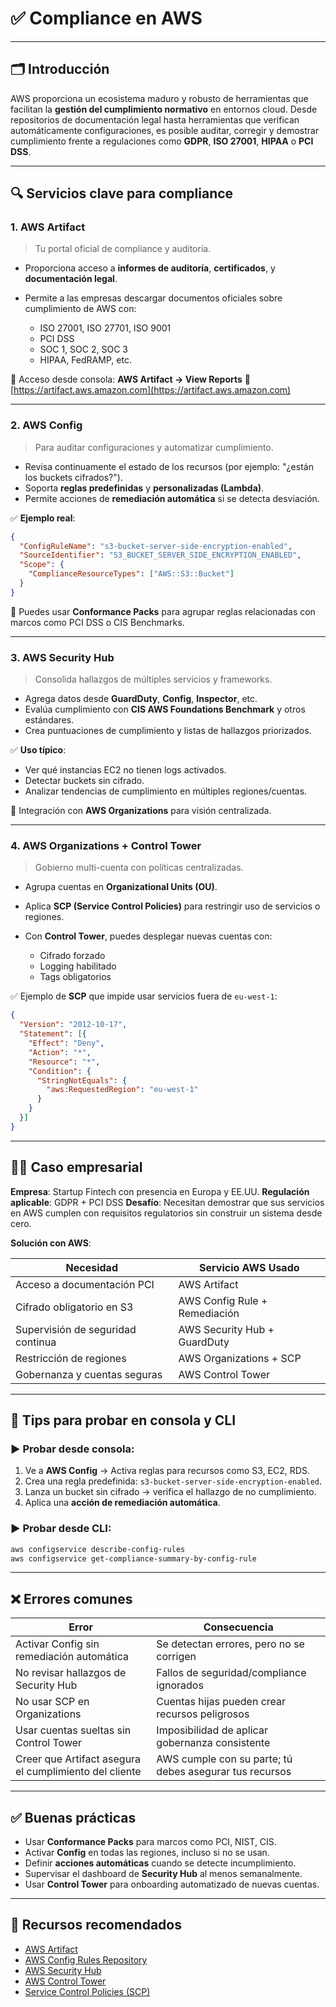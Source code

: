 # ✅ Compliance en AWS

---

## 🗂️ Introducción

AWS proporciona un ecosistema maduro y robusto de herramientas que facilitan la **gestión del cumplimiento normativo** en entornos cloud. Desde repositorios de documentación legal hasta herramientas que verifican automáticamente configuraciones, es posible auditar, corregir y demostrar cumplimiento frente a regulaciones como **GDPR**, **ISO 27001**, **HIPAA** o **PCI DSS**.

---

## 🔍 Servicios clave para compliance

### 1. **AWS Artifact**

> Tu portal oficial de compliance y auditoría.

* Proporciona acceso a **informes de auditoría**, **certificados**, y **documentación legal**.
* Permite a las empresas descargar documentos oficiales sobre cumplimiento de AWS con:

  * ISO 27001, ISO 27701, ISO 9001
  * PCI DSS
  * SOC 1, SOC 2, SOC 3
  * HIPAA, FedRAMP, etc.

📌 Acceso desde consola: **AWS Artifact → View Reports**
📎 [https://artifact.aws.amazon.com](https://artifact.aws.amazon.com)

---

### 2. **AWS Config**

> Para auditar configuraciones y automatizar cumplimiento.

* Revisa continuamente el estado de los recursos (por ejemplo: "¿están los buckets cifrados?").
* Soporta **reglas predefinidas** y **personalizadas (Lambda)**.
* Permite acciones de **remediación automática** si se detecta desviación.

✅ **Ejemplo real**:

```json
{
  "ConfigRuleName": "s3-bucket-server-side-encryption-enabled",
  "SourceIdentifier": "S3_BUCKET_SERVER_SIDE_ENCRYPTION_ENABLED",
  "Scope": {
    "ComplianceResourceTypes": ["AWS::S3::Bucket"]
  }
}
```

📌 Puedes usar **Conformance Packs** para agrupar reglas relacionadas con marcos como PCI DSS o CIS Benchmarks.

---

### 3. **AWS Security Hub**

> Consolida hallazgos de múltiples servicios y frameworks.

* Agrega datos desde **GuardDuty**, **Config**, **Inspector**, etc.
* Evalúa cumplimiento con **CIS AWS Foundations Benchmark** y otros estándares.
* Crea puntuaciones de cumplimiento y listas de hallazgos priorizados.

✅ **Uso típico**:

* Ver qué instancias EC2 no tienen logs activados.
* Detectar buckets sin cifrado.
* Analizar tendencias de cumplimiento en múltiples regiones/cuentas.

📌 Integración con **AWS Organizations** para visión centralizada.

---

### 4. **AWS Organizations + Control Tower**

> Gobierno multi-cuenta con políticas centralizadas.

* Agrupa cuentas en **Organizational Units (OU)**.
* Aplica **SCP (Service Control Policies)** para restringir uso de servicios o regiones.
* Con **Control Tower**, puedes desplegar nuevas cuentas con:

  * Cifrado forzado
  * Logging habilitado
  * Tags obligatorios

✅ Ejemplo de **SCP** que impide usar servicios fuera de `eu-west-1`:

```json
{
  "Version": "2012-10-17",
  "Statement": [{
    "Effect": "Deny",
    "Action": "*",
    "Resource": "*",
    "Condition": {
      "StringNotEquals": {
        "aws:RequestedRegion": "eu-west-1"
      }
    }
  }]
}
```

---

## 🧑‍💼 Caso empresarial

**Empresa**: Startup Fintech con presencia en Europa y EE.UU.
**Regulación aplicable**: GDPR + PCI DSS
**Desafío**: Necesitan demostrar que sus servicios en AWS cumplen con requisitos regulatorios sin construir un sistema desde cero.

**Solución con AWS**:

| Necesidad                         | Servicio AWS Usado            |
| --------------------------------- | ----------------------------- |
| Acceso a documentación PCI        | AWS Artifact                  |
| Cifrado obligatorio en S3         | AWS Config Rule + Remediación |
| Supervisión de seguridad continua | AWS Security Hub + GuardDuty  |
| Restricción de regiones           | AWS Organizations + SCP       |
| Gobernanza y cuentas seguras      | AWS Control Tower             |

---

## 🧪 Tips para probar en consola y CLI

### ▶️ Probar desde consola:

1. Ve a **AWS Config** → Activa reglas para recursos como S3, EC2, RDS.
2. Crea una regla predefinida: `s3-bucket-server-side-encryption-enabled`.
3. Lanza un bucket sin cifrado → verifica el hallazgo de no cumplimiento.
4. Aplica una **acción de remediación automática**.

### ▶️ Probar desde CLI:

```bash
aws configservice describe-config-rules
aws configservice get-compliance-summary-by-config-rule
```

---

## ❌ Errores comunes

| Error                                                  | Consecuencia                                            |
| ------------------------------------------------------ | ------------------------------------------------------- |
| Activar Config sin remediación automática              | Se detectan errores, pero no se corrigen                |
| No revisar hallazgos de Security Hub                   | Fallos de seguridad/compliance ignorados                |
| No usar SCP en Organizations                           | Cuentas hijas pueden crear recursos peligrosos          |
| Usar cuentas sueltas sin Control Tower                 | Imposibilidad de aplicar gobernanza consistente         |
| Creer que Artifact asegura el cumplimiento del cliente | AWS cumple con su parte; tú debes asegurar tus recursos |

---

## ✅ Buenas prácticas

* Usar **Conformance Packs** para marcos como PCI, NIST, CIS.
* Activar **Config** en todas las regiones, incluso si no se usan.
* Definir **acciones automáticas** cuando se detecte incumplimiento.
* Supervisar el dashboard de **Security Hub** al menos semanalmente.
* Usar **Control Tower** para onboarding automatizado de nuevas cuentas.

---

## 🔗 Recursos recomendados

* [AWS Artifact](https://aws.amazon.com/artifact/)
* [AWS Config Rules Repository](https://docs.aws.amazon.com/config/latest/developerguide/managed-rules-by-aws-config.html)
* [AWS Security Hub](https://docs.aws.amazon.com/securityhub/latest/userguide/what-is-securityhub.html)
* [AWS Control Tower](https://docs.aws.amazon.com/controltower/)
* [Service Control Policies (SCP)](https://docs.aws.amazon.com/organizations/latest/userguide/orgs_manage_policies_scps.html)